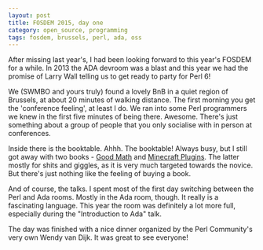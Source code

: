```yaml
---
layout: post
title: FOSDEM 2015, day one
category: open_source, programming
tags: fosdem, brussels, perl, ada, oss
---
```


After missing last year's, I had been looking forward to this year's FOSDEM for a while. In 2013 the ADA devroom was a blast
and this year we had the promise of Larry Wall telling us to get ready to party for Perl 6!

We (SWMBO and yours truly) found a lovely BnB in a quiet region of Brussels, at about 20 minutes of walking distance.
The first morning you get the 'conference feeling', at least I do. We ran into some Perl programmers we knew in the first
five minutes of being there. Awesome. There's just something about a group of people that you only socialise with in person
at conferences.

Inside there is the booktable. Ahhh. The booktable! Always busy, but I still got away with two books - [Good Math](https://pragprog.com/book/mcmath/good-math)
and [Minecraft Plugins](https://pragprog.com/book/ahmine/learn-to-program-with-minecraft-plugins). The latter mostly for shits and giggles, as it
is very much targeted towards the novice. But there's just nothing like the feeling of buying a book.

And of course, the talks. I spent most of the first day switching between the Perl and Ada rooms. Mostly in the Ada room, though.
It really is a fascinating language. This year the room was definitely a lot more full, especially during the "Introduction to Ada" talk.

The day was finished with a nice dinner organized by the Perl Community's very own Wendy van Dijk. It was great to see everyone!